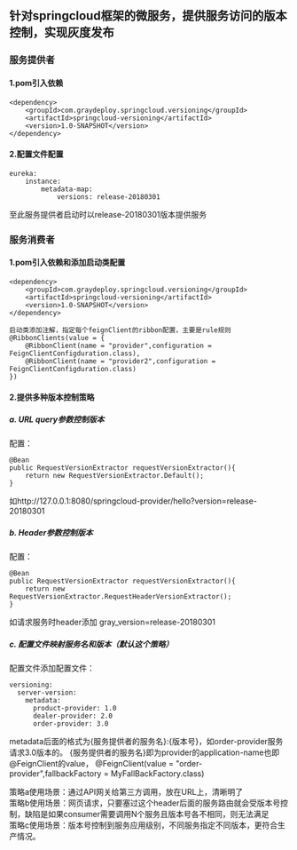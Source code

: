 ## 针对springcloud框架的微服务，提供服务访问的版本控制，实现灰度发布

### 服务提供者

#### 1.pom引入依赖

    <dependency>
        <groupId>com.graydeploy.springcloud.versioning</groupId>
        <artifactId>springcloud-versioning</artifactId>
        <version>1.0-SNAPSHOT</version>
    </dependency>
    
#### 2.配置文件配置

    eureka:
        instance:
            metadata-map:
                versions: release-20180301
    
至此服务提供者启动时以release-20180301版本提供服务
    
### 服务消费者

#### 1.pom引入依赖和添加启动类配置

    <dependency>
        <groupId>com.graydeploy.springcloud.versioning</groupId>
        <artifactId>springcloud-versioning</artifactId>
        <version>1.0-SNAPSHOT</version>
    </dependency>
    
    启动类添加注解，指定每个feignClient的ribbon配置，主要是rule规则
    @RibbonClients(value = {
        @RibbonClient(name = "provider",configuration = FeignClientConfigduration.class),
        @RibbonClient(name = "provider2",configuration = FeignClientConfigduration.class)
    })
    
#### 2.提供多种版本控制策略

##### a. URL query参数控制版本 
配置：

    @Bean
    public RequestVersionExtractor requestVersionExtractor(){
        return new RequestVersionExtractor.Default();
    }
    
如http://127.0.0.1:8080/springcloud-provider/hello?version=release-20180301
##### b. Header参数控制版本
配置：

    @Bean
    public RequestVersionExtractor requestVersionExtractor(){
        return new RequestVersionExtractor.RequestHeaderVersionExtractor();
    }
        
如请求服务时header添加 gray_version=release-20180301
            
##### c. 配置文件映射服务名和版本（默认这个策略）
配置文件添加配置文件：

    versioning:
      server-version:
        metadata:
          product-provider: 1.0
          dealer-provider: 2.0
          order-provider: 3.0
          
metadata后面的格式为{服务提供者的服务名}:{版本号}，如order-provider服务请求3.0版本的。
{服务提供者的服务名}即为provider的application-name也即@FeignClient的value，
@FeignClient(value = "order-provider",fallbackFactory = MyFallBackFactory.class)
                
策略a使用场景：通过API网关给第三方调用，放在URL上，清晰明了  
策略b使用场景：网页请求，只要塞过这个header后面的服务路由就会受版本号控制，缺陷是如果consumer需要调用N个服务且版本号各不相同，则无法满足  
策略c使用场景：版本号控制到服务应用级别，不同服务指定不同版本，更符合生产情况。
            

        
